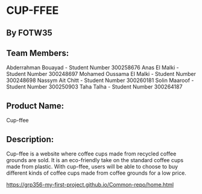 # CUP-FFEE
## By FOTW35

## Team Members:
Abderrahman Bouayad - Student Number 300258676
Anas El Malki - Student Number 300248697
Mohamed Oussama El Malki - Student Number 300248698
Nassym Ait Chitt - Student Number 300260181
Solin Maaroof - Student Number 300250903
Taha Talha - Student Number 300264187

## Product Name: 
Cup-ffee

## Description: 
Cup-ffee is a website where coffee cups made from recycled coffee grounds are sold. It is an eco-friendly take on the standard coffee cups made from plastic. With cup-ffee, users will be able to choose to buy different kinds of coffee cups made from coffee grounds for a low price.

https://grp356-my-first-project.github.io/Common-repo/home.html
